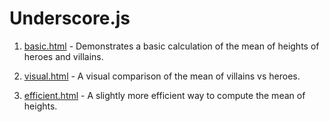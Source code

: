 # Underscore.js

1. [basic.html](basic.html) - Demonstrates a basic calculation of the mean of heights of heroes and villains.

2. [visual.html](visual.html) - A visual comparison of the mean of villains vs heroes.

3. [efficient.html](efficient.html) - A slightly more efficient way to compute the mean of heights.